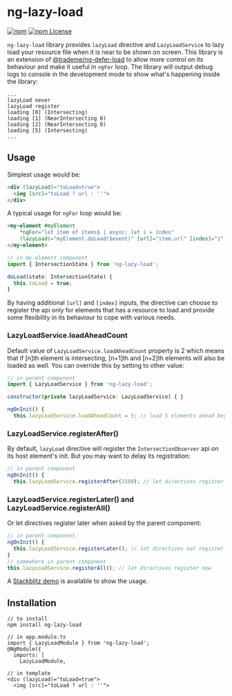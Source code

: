 # ng-lazy-load

[![npm](https://img.shields.io/npm/v/ng-lazy-load.svg)](https://www.npmjs.com/package/ng-lazy-load)
[![npm License](https://img.shields.io/npm/l/ng-lazy-load.svg?style=flat-square)](https://opensource.org/licenses/mit-license.php)

`ng-lazy-load` library provides `lazyLoad` directive and `LazyLoadService` to lazy load your resource file when it is near to be shown on screen. This library is an extension of [@trademe/ng-defer-load](https://github.com/TradeMe/ng-defer-load) to allow more control on its behaviour and make it useful in `ngFor` loop. The library will output debug logs to console in the development mode to show what's happening inside the library:
```
...
lazyLoad never
lazyLoad register
loading [0] (Intersecting)
loading [1] (NearIntersecting 0)
loading [2] (NearIntersecting 0)
loading [5] (Intersecting)
...
```

## Usage

Simplest usage would be:
```html
<div (lazyLoad)="toLoad=true">
  <img [src]="toLoad ? url : ''">
</div>
```

A typical usage for `ngFor` loop would be:
```html
<my-element #myElement
    *ngFor="let item of items$ | async; let i = index"
    (lazyLoad)="myElement.doLoad($event)" [url]="item.url" [index]="i" >
</my-element>
```
```javascript
// in my-element component
import { IntersectionState } from 'ng-lazy-load';

doLoad(state: IntersectionState) {
  this.toLoad = true;
}
```
By having additional `[url]` and `[index]` inputs, the directive can choose to register the api only for elements that has a resource to load and provide some flexibility in its behaviour to cope with various needs.

### LazyLoadService.loadAheadCount

Default value of `LazyLoadService.loadAheadCount` property is 2 which means that if [n]th element is intersecting, [n+1]th and [n+2]th elements will also be loaded as well.
You can override this by setting to other value:
```javascript
// in parent component
import { LazyLoadService } from 'ng-lazy-load';

constructor(private lazyLoadService: LazyLoadService) { }

ngOnInit() {
  this.lazyLoadService.loadAheadCount = 5; // load 5 elements ahead beyond the intersecting one
```

### LazyLoadService.registerAfter()

By default, `lazyLoad` directive will register the `IntersectionObserver` api on its host element's init. But you may want to delay its registration:
```javascript
// in parent component
ngOnInit() {
  this.lazyLoadService.registerAfter(1500); // let directives register after 1500 msec 
```

### LazyLoadService.registerLater() and LazyLoadService.registerAll()

Or let directives register later when asked by the parent component:
```javascript
// in parent component
ngOnInit() {
  this.lazyLoadService.registerLater(); // let directives not register on init
}
// somewhere in parent component
this.lazyLoadService.registerAll(); // let directives register now
```

A [Stackblitz demo](https://stackblitz.com/edit/angular-deferload-not-working-with-animation) is available to show the usage.

## Installation

```
// to install
npm install ng-lazy-load

// in app.module.ts
import { LazyLoadModule } from 'ng-lazy-load';
@NgModule({
  imports: [
    LazyLoadModule,

// in template
<div (lazyLoad)="toLoad=true">
  <img [src]="toLoad ? url : ''">
```
